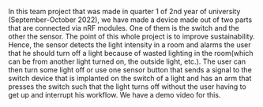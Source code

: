 In this team project that was made in quarter 1 of 2nd year of university (September-October 2022), we have made a device made out of two parts that are connected via nRF modules. One of 
them is the switch and the other the sensor. The point of this whole project is to improve sustainability. Hence, the sensor detects the light intensity in a room and alarms the user that he should turn off a light because of wasted lighting in the room(which can 
be from another light turned on, the outside light, etc.). The user can then turn some light off or use one sensor button that sends a signal to the switch device that is implanted on the switch of a light and has an arm that presses the switch such that the light
turns off without the user having to get up and interrupt his workflow. We have a demo video for this.
